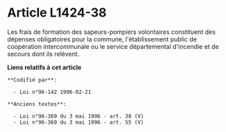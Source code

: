 # Article L1424-38

Les frais de formation des sapeurs-pompiers volontaires constituent des dépenses obligatoires pour la commune,
l'établissement public de coopération intercommunale ou le service départemental d'incendie et de secours dont ils relèvent.

**Liens relatifs à cet article**

	**Codifié par**:

	  - Loi n°96-142 1996-02-21

	**Anciens textes**:

	  - Loi n°96-369 du 3 mai 1996 - art. 38 (V)
	  - Loi n°96-369 du 3 mai 1996 - art. 55 (V)
